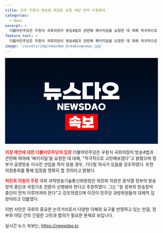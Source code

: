 ```yaml
---
title: 민주 우원식 방송법 재검토 요청 여당 먼저 수용해야
categories:
  - News
excerpt: >
  더불어민주당은 우원식 국회의장이 방송4법과 관련해 패키지딜을 요청한 데 대해 적극적으로 고민하겠다고 밝혔다. 기자회견에서 강유정 원내대변인은 정부의 공영방송 이사진 선임을 기다릴 의사를 표명하며 의장의 제안을 고민 중이라고 전했다. 또한, 최민희 의원은 윤석열 정부의 방송장악 중단이 우선돼야 한다고 주장했다. 여당은 18일 의원총회를 통해 입장을 확정할 예정이다.
feature_text: >
  더불어민주당은 우원식 국회의장이 방송4법과 관련해 패키지딜을 요청한 데 대해 적극적으로 고민하겠다고 밝혔다. 기자회견에서 강유정 원내대변인은 정부의 공영방송 이사진 선임을 기다릴 의사를 표명하며 의장의 제안을 고민 중이라고 전했다. 또한, 최민희 의원은 윤석열 정부의 방송장악 중단이 우선돼야 한다고 주장했다. 여당은 18일 의원총회를 통해 입장을 확정할 예정이다.
image: '/assets/img/newsdao_breakingnews.jpg'
---
```


<p><img src="/assets/img/newsdao_breakingnews.jpg" alt="cryptoinkorea 속보" /></p>

<p><b><span style="color: #ee2323;">의장 제안에 대한 더불어민주당의 입장</span></b>
더불어민주당은 우원식 국회의장이 방송4법과 관련해 여야에 '패키지딜'을 요청한 데 대해, "적극적으로 고민해보겠다"고 밝혔으며 정부가 공영방송 이사진 선임을 하지 않을 경우, 기다릴 의사가 있음을 강조하였다. 또한 의원총회를 통해 입장을 명확히 할 것이라고 밝혔다.</p>

<p><b><span style="color: #ee2323;">최민희 의원의 주장</span></b>
국회 과학방송기술통신위원장인 최민희 의원은 윤석열 정부의 방송장악 중단과 국정기조 전환이 선행돼야 한다고 주장하였다. 그는 "윤 정부의 방송장악 중단이 먼저 이루어져야 한다"고 강조하였으며 이것이 민주당 과방위원들의 대체적 입장이라고 덧붙였다.</p>

<p>이번 사안은 국회의 중요한 논의거리로서 다양한 이해와 요구를 반영하고 있는 만큼, 정부와 야당 간의 긴밀한 고민과 합의가 필요한 문제로 보입니다.</p>
실시간 뉴스 속보는, <a href="https://newsdao.kr" rel="dofollow">https://newsdao.kr</a>


